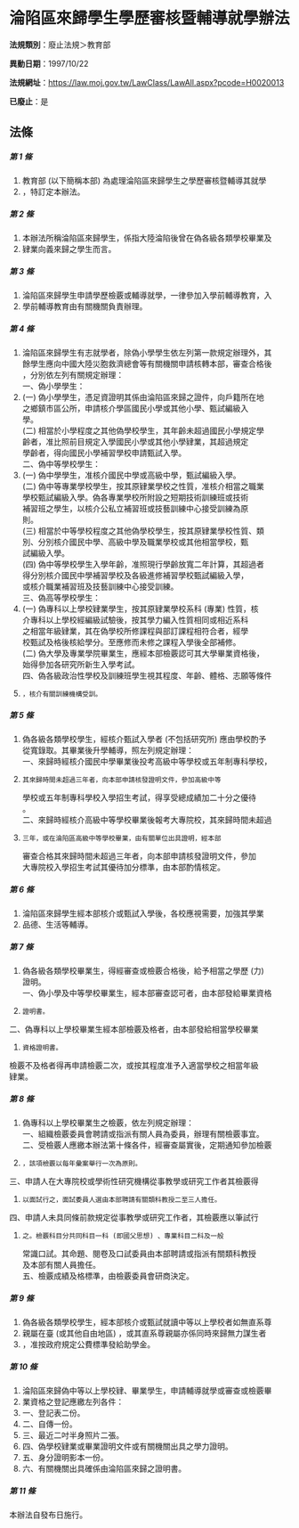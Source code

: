 # 淪陷區來歸學生學歷審核暨輔導就學辦法

**法規類別**：廢止法規＞教育部

**異動日期**：1997/10/22  

**法規網址**：https://law.moj.gov.tw/LawClass/LawAll.aspx?pcode=H0020013

**已廢止**：是



## 法條
##### 第 1 條
1. 教育部 (以下簡稱本部) 為處理淪陷區來歸學生之學歷審核暨輔導其就學
1. ，特訂定本辦法。

##### 第 2 條
1. 本辦法所稱淪陷區來歸學生，係指大陸淪陷後曾在偽各級各類學校畢業及
1. 肄業向義來歸之學生而言。

##### 第 3 條
1. 淪陷區來歸學生申請學歷檢覈或輔導就學，一律參加入學前輔導教育，入
1. 學前輔導教育由有關機關負責辦理。

##### 第 4 條
1. 淪陷區來歸學生有志就學者，除偽小學學生依左列第一款規定辦理外，其  
餘學生應向中國大陸災胞救濟總會等有關機關申請核轉本部，審查合格後  
，分別依左列有關規定辦理：  
一、偽小學學生：
1.  (一) 偽小學學生，憑足資證明其係由淪陷區來歸之證件，向戶籍所在地  
      之鄉鎮市區公所，申請核介學區國民小學或其他小學、甄試編級入  
      學。  
 (二) 相當於小學程度之其他偽學校學生，其年齡未超過國民小學規定學  
      齡者，准比照前目規定入學國民小學或其他小學肄業，其超過規定  
      學齡者，得向國民小學補習學校申請甄試入學。  
二、偽中等學校學生：
1.  (一) 偽中學學生，准核介國民中學或高級中學，甄試編級入學。  
 (二) 偽中等專業學校學生，按其原肄業學校之性質，准核介相當之職業  
      學校甄試編級入學。偽各專業學校所附設之短期技術訓練班或技術  
      補習班之學生，以核介公私立補習班或技藝訓練中心接受訓練為原  
      則。  
 (三) 相當於中等學校程度之其他偽學校學生，按其原肄業學校性質、類  
      別、分別核介國民中學、高級中學及職業學校或其他相當學校，甄  
      試編級入學。  
 (四) 偽中等學校學生入學年齡，准照現行學齡放寬二年計算，其超過者  
      得分別核介國民中學補習學校及各級進修補習學校甄試編級入學，  
      或核介職業補習班及技藝訓練中心接受訓練。  
三、偽高等學校學生：
1.  (一) 偽專科以上學校肄業學生，按其原肄業學校系科 (專業) 性質，核  
      介專科以上學校經編級試驗後，按其學力編入性質相同或相近系科  
      之相當年級肄業，其在偽學校所修課程與部訂課程相符合者，經學  
      校甄試及格後核給學分。至應修而未修之課程入學後全部補修。  
 (二) 偽大學及專業學院畢業生，應經本部檢覈認可其大學畢業資格後，  
      始得參加各研究所新生入學考試。  
四、偽各級政治性學校及訓練班學生視其程度、年齡、體格、志願等條件
1.     ，核介有關訓練機構受訓。

##### 第 5 條
1. 偽各級各類學校學生，經核介甄試入學者 (不包括研究所) 應由學校酌予  
從寬錄取。其畢業後升學輔導，照左列規定辦理：  
一、來歸時經核介國民中學畢業後投考高級中等學校或五年制專科學校，
1.     其來歸時間未超過三年者，向本部申請核發證明文件，參加高級中等  
    學校或五年制專科學校入學招生考試，得享受總成績加二十分之優待  
    。  
二、來歸時經核介高級中等學校畢業後報考大專院校，其來歸時間未超過
1.     三年，或在淪陷區高級中等學校畢業，由有關單位出具證明，經本部  
    審查合格其來歸時間未超過三年者，向本部申請核發證明文件，參加  
    大專院校入學招生考試其優待加分標準，由本部酌情核定。

##### 第 6 條
1. 淪陷區來歸學生經本部核介或甄試入學後，各校應視需要，加強其學業
1. 品德、生活等輔導。

##### 第 7 條
1. 偽各級各類學校畢業生，得經審查或檢覈合格後，給予相當之學歷 (力)  
證明。  
一、偽小學及中等學校畢業生，經本部審查認可者，由本部發給畢業資格
1.     證明書。  
二、偽專科以上學校畢業生經本部檢覈及格者，由本部發給相當學校畢業
1.     資格證明書。  
檢覈不及格者得再申請檢覈二次，或按其程度准予入適當學校之相當年級  
肄業。

##### 第 8 條
1. 偽專科以上學校畢業生之檢覈，依左列規定辦理：  
一、組織檢覈委員會聘請或指派有關人員為委員，辦理有關檢覈事宜。  
二、受檢覈人應繳本辦法第十條各件，經審查屬實後，定期通知參加檢覈
1.     ，該項檢覈以每年彙案舉行一次為原則。  
三、申請人在大專院校或學術性研究機構從事教學或研究工作者其檢覈得
1.     以面試行之，面試委員人選由本部聘請有關類科教授二至三人擔任。  
四、申請人未具同條前款規定從事教學或研究工作者，其檢覈應以筆試行
1.     之。檢覈科目分共同科目一科 (即國父思想) 、專業科目二科及一般  
    常識口試。其命題、閱卷及口試委員由本部聘請或指派有關類科教授  
    及本部有關人員擔任。  
五、檢覈成績及格標準，由檢覈委員會研商決定。

##### 第 9 條
1. 偽各級各類學校學生，經本部核介或甄試就讀中等以上學校者如無直系尊
1. 親屬在臺 (或其他自由地區) ，或其直系尊親屬亦係同時來歸無力謀生者
1. ，准按政府規定公費標準發給助學金。

##### 第 10 條
1. 淪陷區來歸偽中等以上學校肄、畢業學生，申請輔導就學或審查或檢覈畢
1. 業資格之登記應繳左列各件：
1. 一、登記表二份。
1. 二、自傳一份。
1. 三、最近二吋半身照片二張。
1. 四、偽學校肄業或畢業證明文件或有關機關出具之學力證明。
1. 五、身分證明影本一份。
1. 六、有關機關出具確係由淪陷區來歸之證明書。

##### 第 11 條
本辦法自發布日施行。


